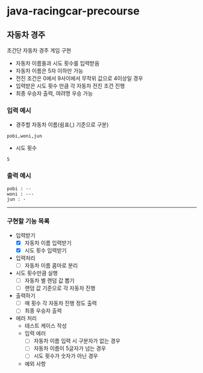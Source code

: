 # java-racingcar-precourse
## 자동차 경주
초간단 자동차 경주 게임 구현
- 자동차 이름들과 시도 횟수를 입력받음
- 자동차 이름은 5자 이하만 가능
- 전진 조건은 0에서 9사이에서 무작위 값으로 4이상일 경우
- 입력받은 시도 횟수 만큼 각 자동차 전진 조건 진행
- 최종 우승자 출력, 여려명 우승 가능

### 입력 예시
- 경주할 자동차 이름(쉼표(,) 기준으로 구분)
```
pobi,woni,jun
```
- 시도 횟수
```
5
```

### 출력 예시
```
pobi : --
woni : ---
jun : -
```
---

### 구현할 기능 목록
- 입력받기
    - [x] 자동차 이름 입력받기
    - [x] 시도 횟수 입력받기
- 입력처리
    - [ ] 자동차 이름 콤마로 분리
- 시도 횟수만큼 실행
    - [ ] 자동차 별 랜덤 값 뽑기
    - [ ] 랜덤 값 기준으로 각 자동차 진행
- 출력하기
    - [ ] 매 횟수 각 자동차 진행 정도 출력
    - [ ] 최종 우승자 출력
- 에러 처리
    - 테스트 케이스 작성
    - 입력 에러
      - [ ] 자동차 이름 입력 시 구분자가 없는 경우
      - [ ] 자동차 이름이 5글자가 넘는 경우
      - [ ] 시도 횟수가 숫자가 아닌 경우
    - 예외 사항
    